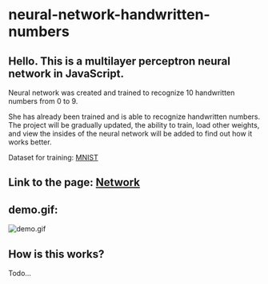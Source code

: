 # neural-network-handwritten-numbers

## Hello. This is a multilayer perceptron neural network in JavaScript.

Neural network was created and trained to recognize 10 handwritten numbers from 0 to 9.

She has already been trained and is able to recognize handwritten numbers.
The project will be gradually updated, the ability to train, load other weights, and view the insides of the neural network will be added to find out how it works better.

Dataset for training: [MNIST](https://en.wikipedia.org/wiki/MNIST_database)

## Link to the page: [Network](https://michael-bill.github.io/neural-network-handwritten-numbers/)

## demo.gif:
![demo.gif](https://github.com/michael-bill/neural-network-handwritten-numbers/blob/main/demo.gif)

## How is this works?

Todo...
